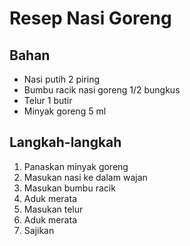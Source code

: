# Resep Nasi Goreng

## Bahan
- Nasi putih 2 piring
- Bumbu racik nasi goreng 1/2 bungkus
- Telur 1 butir
- Minyak goreng 5 ml

## Langkah-langkah
1. Panaskan minyak goreng
2. Masukan nasi ke dalam wajan
3. Masukan bumbu racik 
4. Aduk merata
5. Masukan telur
6. Aduk merata
7. Sajikan
